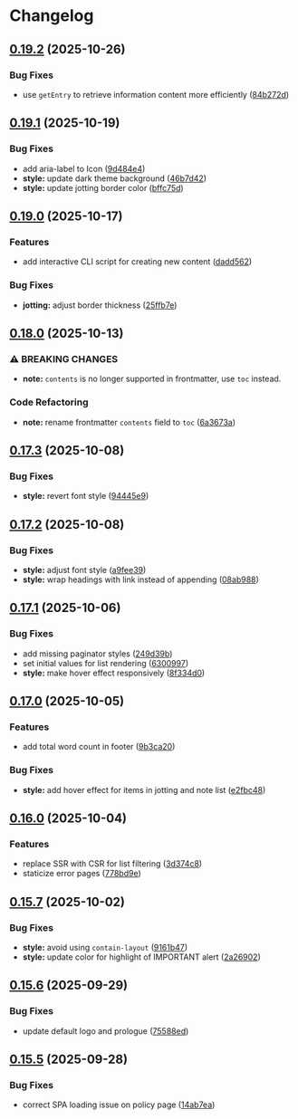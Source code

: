 # Changelog

## [0.19.2](https://github.com/tuyuritio/astro-theme-thought-lite/compare/v0.19.1...v0.19.2) (2025-10-26)


### Bug Fixes

* use `getEntry` to retrieve information content more efficiently ([84b272d](https://github.com/tuyuritio/astro-theme-thought-lite/commit/84b272dd47de877bbebb84465cd4beb4ab259a2f))

## [0.19.1](https://github.com/tuyuritio/astro-theme-thought-lite/compare/v0.19.0...v0.19.1) (2025-10-19)


### Bug Fixes

* add aria-label to Icon ([9d484e4](https://github.com/tuyuritio/astro-theme-thought-lite/commit/9d484e4a50c6cb44f3b83e5d6bb0c6e4b8cfc26f))
* **style:** update dark theme background ([46b7d42](https://github.com/tuyuritio/astro-theme-thought-lite/commit/46b7d4253e0952e8b039daa81c0433adc386d328))
* **style:** update jotting border color ([bffc75d](https://github.com/tuyuritio/astro-theme-thought-lite/commit/bffc75d1a8809f914c8caa87dfb6c373183ae429))

## [0.19.0](https://github.com/tuyuritio/astro-theme-thought-lite/compare/v0.18.0...v0.19.0) (2025-10-17)


### Features

* add interactive CLI script for creating new content ([dadd562](https://github.com/tuyuritio/astro-theme-thought-lite/commit/dadd562ca76001e898323a39de03d1f76f3a74cf))


### Bug Fixes

* **jotting:** adjust border thickness ([25ffb7e](https://github.com/tuyuritio/astro-theme-thought-lite/commit/25ffb7edd21a80349d0791a7ff68da978087decb))

## [0.18.0](https://github.com/tuyuritio/astro-theme-thought-lite/compare/v0.17.3...v1.0.0) (2025-10-13)


### ⚠ BREAKING CHANGES

* **note:** `contents` is no longer supported in frontmatter, use `toc` instead.

### Code Refactoring

* **note:** rename frontmatter `contents` field to `toc` ([6a3673a](https://github.com/tuyuritio/astro-theme-thought-lite/commit/6a3673a2202dab4f7f545516806b0a4f734a1f5a))

## [0.17.3](https://github.com/tuyuritio/astro-theme-thought-lite/compare/v0.17.2...v0.17.3) (2025-10-08)


### Bug Fixes

* **style:** revert font style ([94445e9](https://github.com/tuyuritio/astro-theme-thought-lite/commit/94445e9b6c075151366d2fd4d50aa86006697c31))

## [0.17.2](https://github.com/tuyuritio/astro-theme-thought-lite/compare/v0.17.1...v0.17.2) (2025-10-08)


### Bug Fixes

* **style:** adjust font style ([a9fee39](https://github.com/tuyuritio/astro-theme-thought-lite/commit/a9fee39367d4827976a2e70ea815f7ea4e60c888))
* **style:** wrap headings with link instead of appending ([08ab988](https://github.com/tuyuritio/astro-theme-thought-lite/commit/08ab988f3890423b9d5f22b879b12be34246e42a))

## [0.17.1](https://github.com/tuyuritio/astro-theme-thought-lite/compare/v0.17.0...v0.17.1) (2025-10-06)


### Bug Fixes

* add missing paginator styles ([249d39b](https://github.com/tuyuritio/astro-theme-thought-lite/commit/249d39b0fadedd7f56fcd9ddb0cef191cc201b27))
* set initial values for list rendering ([6300997](https://github.com/tuyuritio/astro-theme-thought-lite/commit/630099735ec515347916d050b6424086dafd738c))
* **style:** make hover effect responsively ([8f334d0](https://github.com/tuyuritio/astro-theme-thought-lite/commit/8f334d03bd19c1473824ec22b66ac61085633387))

## [0.17.0](https://github.com/tuyuritio/astro-theme-thought-lite/compare/v0.16.0...v0.17.0) (2025-10-05)


### Features

* add total word count in footer ([9b3ca20](https://github.com/tuyuritio/astro-theme-thought-lite/commit/9b3ca20436222cd80aed49f1d7fb83e06718be7d))


### Bug Fixes

* **style:** add hover effect for items in jotting and note list ([e2fbc48](https://github.com/tuyuritio/astro-theme-thought-lite/commit/e2fbc48dc4f701fda0811871aab737018c309a6b))

## [0.16.0](https://github.com/tuyuritio/astro-theme-thought-lite/compare/v0.15.7...v0.16.0) (2025-10-04)


### Features

* replace SSR with CSR for list filtering ([3d374c8](https://github.com/tuyuritio/astro-theme-thought-lite/commit/3d374c89617a98caf609fe5d11a86b231925d8be))
* staticize error pages ([778bd9e](https://github.com/tuyuritio/astro-theme-thought-lite/commit/778bd9e194d7afb58bb6db212a4e07f80e8481f3))

## [0.15.7](https://github.com/tuyuritio/astro-theme-thought-lite/compare/v0.15.6...v0.15.7) (2025-10-02)


### Bug Fixes

* **style:** avoid using `contain-layout` ([9161b47](https://github.com/tuyuritio/astro-theme-thought-lite/commit/9161b47e5ce9f8d7746d2d40a1fd5073feec7d02))
* **style:** update color for highlight of IMPORTANT alert ([2a26902](https://github.com/tuyuritio/astro-theme-thought-lite/commit/2a26902843f2327ec7e4866e90481868345eb5e9))

## [0.15.6](https://github.com/tuyuritio/astro-theme-thought-lite/compare/v0.15.5...v0.15.6) (2025-09-29)


### Bug Fixes

* update default logo and prologue ([75588ed](https://github.com/tuyuritio/astro-theme-thought-lite/commit/75588ed6ec7ebeeca65682a967a9729175e9b5e7))

## [0.15.5](https://github.com/tuyuritio/astro-theme-thought-lite/compare/v0.15.4...v0.15.5) (2025-09-28)


### Bug Fixes

* correct SPA loading issue on policy page ([14ab7ea](https://github.com/tuyuritio/astro-theme-thought-lite/commit/14ab7ea82da36c8b9f3994e2b57d102df32c15d8))
